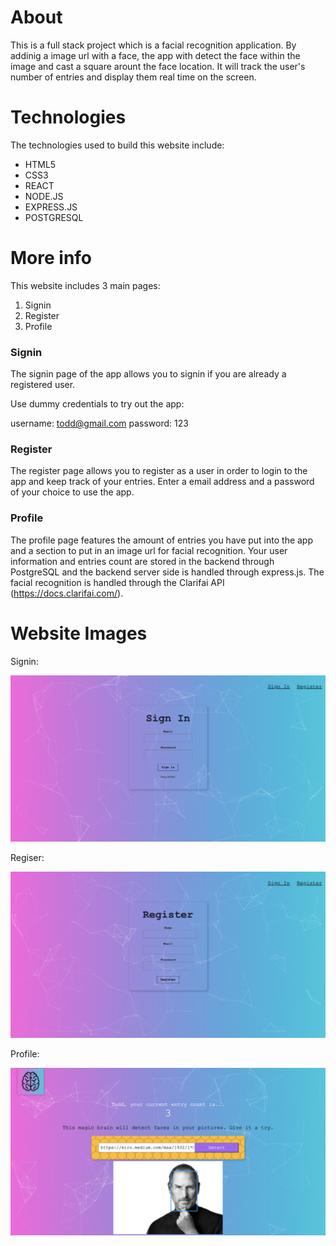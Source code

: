 # About

This is a full stack project which is a facial recognition application. By addinig a image url with a face, the app with detect the face within the image and cast a square arount the face location. It will track the user's number of entries and display them real time on the screen. 

# Technologies

The technologies used to build this website include:

- HTML5
- CSS3
- REACT
- NODE.JS
- EXPRESS.JS
- POSTGRESQL

# More info

This website includes 3 main pages:

1. Signin
2. Register
3. Profile

### Signin

The signin page of the app allows you to signin if you are already a registered user. 

Use dummy credentials to try out the app: 

username: todd@gmail.com
password: 123

### Register

The register page allows you to register as a user in order to login to the app and keep track of your entries. Enter a email address and a password of your choice to use the app. 

### Profile

The profile page features the amount of entries you have put into the app and a section to put in an image url for facial recognition. Your user information and entries count are stored in the backend through PostgreSQL and the backend server side is handled through express.js. The facial recognition is handled through the 
Clarifai API (https://docs.clarifai.com/).

# Website Images

Signin:

![](images/signin.png)

Regiser:

![](images/register.png)

Profile:

![](images/profile.png)

